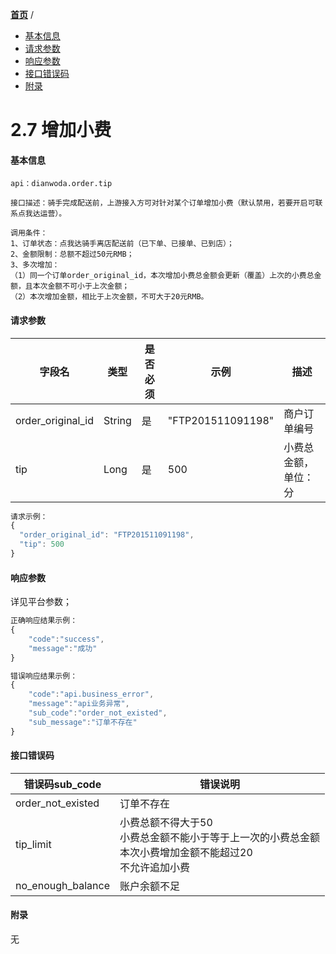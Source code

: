 [**首页**](https://open-qa1.dwbops.com/) /

- <a href="#基本信息">基本信息</a>
- <a href="#请求参数">请求参数</a>
- <a href="#响应参数">响应参数</a>
- <a href="#接口错误码">接口错误码</a>
- <a href="#附录">附录</a>


# 2.7 增加小费

#### 基本信息
```
api：dianwoda.order.tip

接口描述：骑手完成配送前，上游接入方可对针对某个订单增加小费（默认禁用，若要开启可联系点我达运营）。

调用条件：
1、订单状态：点我达骑手离店配送前（已下单、已接单、已到店）；
2、金额限制：总额不超过50元RMB；
3、多次增加：
（1）同一个订单order_original_id，本次增加小费总金额会更新（覆盖）上次的小费总金额，且本次金额不可小于上次金额；
（2）本次增加金额，相比于上次金额，不可大于20元RMB。
```

#### 请求参数
字段名 | 类型 | 是否必须 | 示例 | 描述
---|---|---|---|---
order\_original\_id|String|是|"FTP201511091198"|商户订单编号
tip|Long|是|500|小费总金额，单位：分

```javascript
请求示例：
{
  "order_original_id": "FTP201511091198",
  "tip": 500
}
```

#### 响应参数
详见平台参数；
```javascript
正确响应结果示例：
{
	"code":"success",
	"message":"成功"
}
```

```javascript
错误响应结果示例：
{
	"code":"api.business_error",
	"message":"api业务异常",
	"sub_code":"order_not_existed",
	"sub_message":"订单不存在"
}
```

#### 接口错误码
错误码sub_code | 错误说明
---|---|
order\_not\_existed|订单不存在
tip\_limit|小费总额不得大于50<br>小费总金额不能小于等于上一次的小费总金额<br>本次小费增加金额不能超过20<br>不允许追加小费
no\_enough\_balance|账户余额不足
#### 附录
无